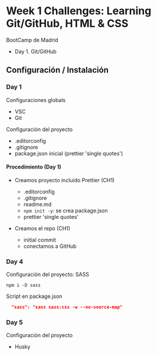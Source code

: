 # Week 1 Challenges:  Learning Git/GitHub, HTML & CSS

BootCamp de Madrid

- Day 1. Git/GitHub

## Configuración / Instalación

### Day 1

Configuraciones globals

- VSC
- Git

Configuración del proyecto

- .editorconfig
- .gitignore
- package.json inicial (prettier 'single quotes')

#### Procedimiento (Day 1)

- Creamos proyecto incluido Prettier (CH1)
  - .editorconfig
  - .gitignore
  - readme.md
  - `npm init -y`: se crea package.json
  - prettier 'single quotes'

- Creamos el repo (CH1)
  - initial commit
  - conectamos a GitHub

### Day 4

Configuración del proyecto: SASS

```shell
npm i -D sass
```

Script en package.json

```json
  "sass": "sass sass:css -w --no-source-map"
```

### Day 5

Configuración del proyecto

- Husky
